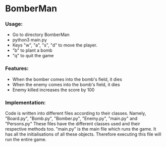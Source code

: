 # BomberMan

### Usage:
* Go to directory BomberMan
* python3 main.py
* Keys "w", "a", "s", "d" to move the player.
* "b" to plant a bomb
* "q" to quit the game

### Features:
* When the bomber comes into the bomb's field, it dies
* When the enemy comes into the bomb's field, it dies
* Enemy killed increases the score by 100

### Implementation:
Code is written into different files according to their classes.
Namely, "Board.py", "Bomb.py", "Bomber.py", "Enemy.py", "main.py" and "Persons.py"
These files have the different classes used and their respective methods too.
"main.py" is the main file which runs the game. It has all the initialisations of all these objects. Therefore executing this file will run the entire game.
